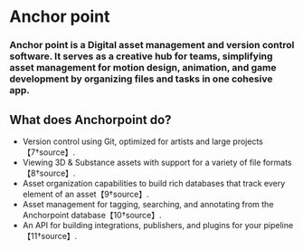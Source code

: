 # Anchor point


### Anchor point is a  Digital asset management and version control software. It serves as a creative hub for teams, simplifying asset management for motion design, animation, and game development by organizing files and tasks in one cohesive app.


## What does Anchorpoint do?
- Version control using Git, optimized for artists and large projects【7†source】.
- Viewing 3D & Substance assets with support for a variety of file formats【8†source】.
- Asset organization capabilities to build rich databases that track every element of an asset【9†source】.
- Asset management for tagging, searching, and annotating from the Anchorpoint database【10†source】.
- An API for building integrations, publishers, and plugins for your pipeline【11†source】.
